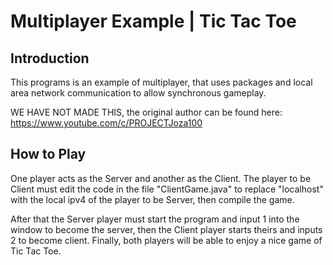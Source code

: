 # Multiplayer Example | Tic Tac Toe
## Introduction
This programs is an example of multiplayer, that uses packages and local area network communication to allow synchronous gameplay.

WE HAVE NOT MADE THIS, the original author can be found here: https://www.youtube.com/c/PROJECTJoza100

## How to Play
One player acts as the Server and another as the Client. The player to be Client must edit the code in the file "ClientGame.java" to replace "localhost" with the 
local ipv4 of the player to be Server, then compile the game.

After that the Server player must start the program and input 1 into the window to become the server, then the Client player starts theirs and inputs 2 to become client.
Finally, both players will be able to enjoy a nice game of Tic Tac Toe.
